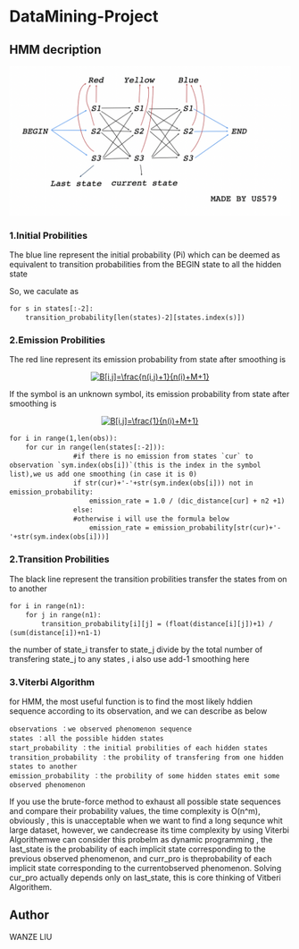 # DataMining-Project


HMM decription
-----------
![image text](https://github.com/US579/DataMining-Project/blob/master/image/HMM.png)

### 1.Initial Probilities 

The blue line represent the  initial probability (Pi) which can be deemed as equivalent to transition probabilities from the BEGIN state to all the hidden state

So, we caculate as 

```
for s in states[:-2]:
    transition_probability[len(states)-2][states.index(s)])
```

### 2.Emission Probilities  

The red line represent its emission probability from state after smoothing is 

<div align=center><a href="https://www.codecogs.com/eqnedit.php?latex=B[i,j]=\frac{n(i,j)&plus;1}{n(i)&plus;M&plus;1}" target="_blank"><img src="https://latex.codecogs.com/gif.latex?B[i,j]=\frac{n(i,j)&plus;1}{n(i)&plus;M&plus;1}" title="B[i,j]=\frac{n(i,j)+1}{n(i)+M+1}" /></a></div>

If the symbol is an unknown symbol, its emission probability from state after smoothing is

<div align=center><a href="https://www.codecogs.com/eqnedit.php?latex=B[i,j]=\frac{1}{n(i)&plus;M&plus;1}" target="_blank"><img src="https://latex.codecogs.com/gif.latex?B[i,j]=\frac{1}{n(i)&plus;M&plus;1}" title="B[i,j]=\frac{1}{n(i)+M+1}" /></a></div>

```
for i in range(1,len(obs)):
    for cur in range(len(states[:-2])):
                #if there is no emission from states `cur` to observation `sym.index(obs[i])`(this is the index in the symbol list),we us add one smoothing (in case it is 0)
                if str(cur)+'-'+str(sym.index(obs[i])) not in emission_probability:
                    emission_rate = 1.0 / (dic_distance[cur] + n2 +1)
                else:
                #otherwise i will use the formula below
                    emission_rate = emission_probability[str(cur)+'-'+str(sym.index(obs[i]))]
```

### 2.Transition Probilities  

The black line represent the transition probilities transfer the states from on to another 

```
for i in range(n1):
    for j in range(n1):
        transition_probability[i][j] = (float(distance[i][j])+1) / (sum(distance[i])+n1-1)
```
the number of state_i transfer to state_j divide by the total number of transfering state_j to any states , i also use add-1 smoothing here

### 3.Viterbi Algorithm

for HMM, the most useful function is to find the most likely hddien sequence according to its observation, and we can describe as below 
```
observations ：we observed phenomenon sequence
states ：all the possible hidden states
start_probability ：the initial probilities of each hidden states
transition_probability ：the probility of transfering from one hidden states to another
emission_probability ：the probility of some hidden states emit some observed phenomenon 
```
If you use the brute-force method to exhaust all possible state sequences and compare their probability values, the time complexity is O(n^m), obviously , this is unacceptable when we want to find a long sequnce whit large dataset, however, we candecrease its time complexity by using Viterbi Algorithemwe can consider this probelm as dynamic programming , the last_state is the probability of each implicit state corresponding to the previous observed phenomenon, and curr_pro is theprobability of each implicit state corresponding to the currentobserved phenomenon. Solving cur_pro actually depends only on last_state, this is core thinking of Vitberi Algorithem.




## Author

WANZE LIU


